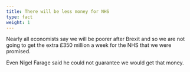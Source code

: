 ```yaml
---
title: There will be less money for NHS
type: fact
weight: 1
---
```


Nearly all economists say we will be poorer after Brexit and so we are not going to get the extra £350 million a week for the NHS that we were promised. 

Even Nigel Farage said he could not guarantee we would get that money.
